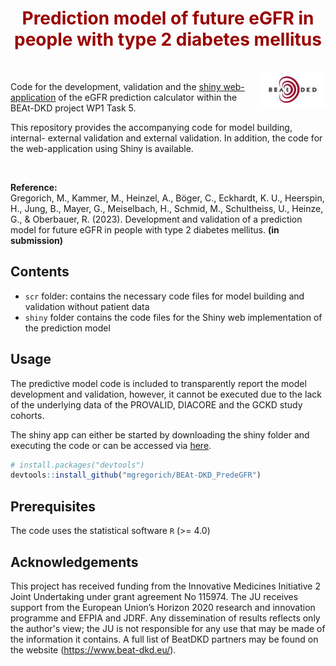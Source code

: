 <h1 align="center" style="color:#990000"> Prediction model of future eGFR in people with type 2 diabetes mellitus </h1>

<br>

<img src="./figures/beat_logo.jpg" style="width:21%" align="right"/>

Code for the development, validation and the [shiny web-application](https://beatdkd.shinyapps.io/shiny/) of the eGFR prediction calculator within the BEAt-DKD project WP1 Task 5.

This repository provides the accompanying code for model building, internal- external validation and external validation. In addition, the code for the web-application using Shiny is available.
<br clear="left"/>


<br>

**Reference:**\
Gregorich, M.,  Kammer, M., Heinzel, A., Böger, C., Eckhardt, K. U., Heerspin, H., Jung, B., Mayer, G., Meiselbach, H., Schmid, M., Schultheiss, U., Heinze, G., & Oberbauer, R. (2023). Development and validation of a prediction model for future eGFR in people with type 2 diabetes mellitus. **(in submission)**


## Contents

- `scr` folder: contains the necessary code files for model building and validation without patient data
- `shiny` folder contains the code files for the Shiny web implementation of the prediction model

## Usage

The predictive model code is included to transparently report the model development and validation, however, it cannot be executed due to the lack of the underlying data of the PROVALID, DIACORE and the GCKD study cohorts.

The shiny app can either be started by downloading the shiny folder and executing the code or can be accessed via [here](https://beatdkd.shinyapps.io/shiny/).

``` r
# install.packages("devtools")
devtools::install_github("mgregorich/BEAt-DKD_PredeGFR")
```


## Prerequisites

The code uses the statistical software `R` (>= 4.0) 

## Acknowledgements

This project has received funding from the Innovative Medicines Initiative 2 Joint Undertaking under grant agreement No 115974. The JU receives support from the European Union’s Horizon 2020 research and innovation programme and EFPIA and JDRF. Any dissemination of results reflects only the author's view; the JU is not responsible for any use that may be made of the information it contains.  A full list of BeatDKD partners may be found on the website (https://www.beat-dkd.eu/). 
